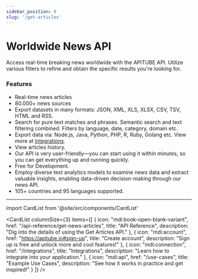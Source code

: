 ```yaml
---
sidebar_position: 8
slug: '/get-articles'
---
```


# Worldwide News API

Access real-time breaking news worldwide with the APITUBE API. Utilize various filters to refine and obtain the specific results you're looking for.

### Features

- Real-time news articles
- 80.000+ news sources
- Export datasets in many formats: JSON, XML, XLS, XLSX, CSV, TSV, HTML and RSS.
- Search for pure text matches and phrases. Semantic search and text filtering combined. Filters by language, date, category, domain etc.
- Export data via: Node.js, Java, Python, PHP, R, Ruby, Golang etc. View more at [Integrations](/integrations).
- View articles history.
- Our API is very user-friendly—you can start using it within minutes, so you can get everything up and running quickly.
- Free for Development.
- Employ diverse text analytics models to examine news data and extract valuable insights, enabling data-driven decision-making through our news API.
- 105+ countries and 95 languages supported.

---

import CardList from '@site/src/components/CardList'

<CardList
columnSize={3}
items={[
{
icon: "mdi:book-open-blank-variant",
href: "/api-reference/get-news-articles",
title: "API Reference",
description: "Dig into the details of using the Get Articles API."
},
{
icon: "mdi:account",
href: "https://apitube.io#sign-up",
title: "Create account",
description: "Sign up is free and unlock more and cool features!"
},
{
icon: "mdi:connection",
href: "/integrations",
title: "Integrations",
description: "Learn how to integrate into your application."
},
{
icon: "mdi:api",
href: "/use-cases",
title: "Example Use Cases",
description: "See how it works in practice and get inspired!"
}
]}
/>


